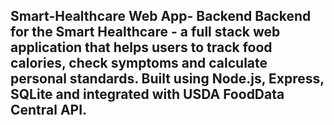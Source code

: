 Smart-Healthcare Web App- Backend 
Backend for the Smart Healthcare - a full stack web application that helps users to track food calories, check symptoms and calculate personal standards. Built using Node.js, Express, SQLite and integrated with USDA FoodData Central API.
---------------------------------------------------------------------------------------------------------------------------------------------------------------------------------------------
